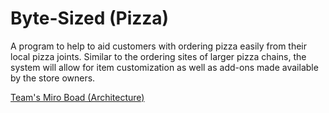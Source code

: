 # Byte-Sized (Pizza)
A program to help to aid customers with ordering pizza easily from their local pizza joints. Similar to the ordering sites of larger pizza chains, the system will allow for item customization as well as add-ons made available by the store owners.﻿

[Team's Miro Boad (Architecture)](https://miro.com/app/board/uXjVPvnCMpw=/)

